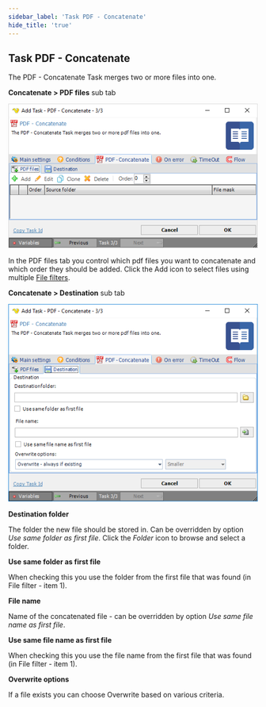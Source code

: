 ```yaml
---
sidebar_label: 'Task PDF - Concatenate'
hide_title: 'true'
---
```


## Task PDF - Concatenate

The PDF - Concatenate Task merges two or more files into one.
 
**Concatenate > PDF files** sub tab

![](../../../../../static/img/taskpdfconcatenatepdffiles.png)

In the PDF files tab you control which pdf files you want to concatenate and which order they should be added. Click the Add icon to select files using multiple [File filters](../../job-tasks-file-filter).
 
**Concatenate > Destination** sub tab

![](../../../../../static/img/taskpdfconcatenatedestination.png)

**Destination folder**

The folder the new file should be stored in. Can be overridden by option *Use same folder as first file*. Click the *Folder* icon to browse and select a folder.
 
**Use same folder as first file**

When checking this you use the folder from the first file that was found (in File filter - item 1).
 
**File name**

Name of the concatenated file - can be overridden by option *Use same file name as first file*.
 
**Use same file name as first file**

When checking this you use the file name from the first file that was found (in File filter - item 1).
 
**Overwrite options**

If a file exists you can choose Overwrite based on various criteria.
